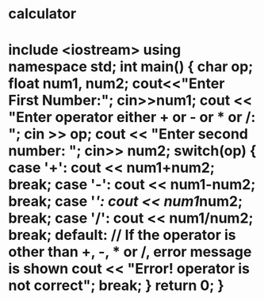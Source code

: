 # calculator
# include &lt;iostream> using namespace std;  int main() {     char op;     float num1, num2;      cout&lt;&lt;"Enter First Number:";     cin>>num1;     cout &lt;&lt; "Enter operator either + or - or * or /: ";     cin >> op;      cout &lt;&lt; "Enter second number: ";     cin>> num2;      switch(op)     {         case '+':             cout &lt;&lt; num1+num2;             break;          case '-':             cout &lt;&lt; num1-num2;             break;          case '*':             cout &lt;&lt; num1*num2;             break;          case '/':             cout &lt;&lt; num1/num2;             break;          default:             // If the operator is other than +, -, * or /, error message is shown             cout &lt;&lt; "Error! operator is not correct";             break;     }      return 0; }
